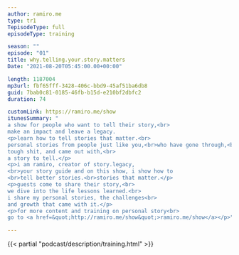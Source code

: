 ```yaml
---
author: ramiro.me
type: tr1
TepisodeType: full
episodeType: training

season: ""
episode: "01"
title: why.telling.your.story.matters
Date: "2021-08-20T05:45:00.00+00:00"

length: 1187004
mp3url: fbf65fff-3428-406c-bbd9-45af51ba6db8
guid: 7bab0c81-0185-46fb-b15d-e210bf2dbfc2
duration: 74

customLink: https://ramiro.me/show
itunesSummary: "
a show for people who want to tell their story,<br>
make an impact and leave a legacy.
<p>learn how to tell stories that matter.<br>
personal stories from people just like you,<br>who have gone through,<br>
tough shit, and came out with,<br>
a story to tell.</p>
<p>i am ramiro, creator of story.legacy,
<br>your story guide and on this show, i show how to
<br>tell better stories.<br>stories that matter.</p>
<p>guests come to share their story,<br>
we dive into the life lessons learned.<br>
i share my personal stories, the challenges<br>
and growth that came with it.</p>
<p>for more content and training on personal story<br>
go to <a href=&quot;http://ramiro.me/show&quot;>ramiro.me/show</a></p>"

---
```

{{< partial "podcast/description/training.html" >}}
